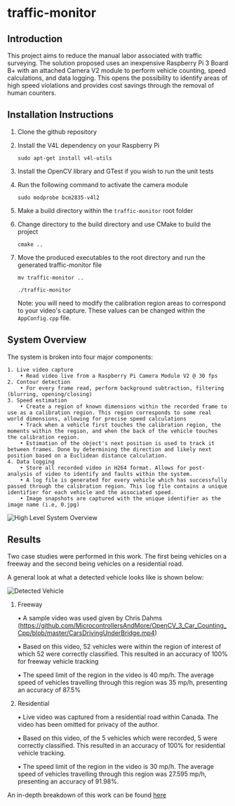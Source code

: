 # traffic-monitor

## Introduction
This project aims to reduce the manual labor associated with traffic surveying. The solution proposed uses an inexpensive Raspberry Pi 3 Board B+ with an attached Camera V2 module to perform vehicle counting, speed calculations, and data logging. This opens the possibility to identify areas of high speed violations and provides cost savings through the removal of human counters.


## Installation Instructions
1. Clone the github repository
2. Install the V4L dependency on your Raspberry Pi 

    ```sudo apt-get install v4l-utils```
3. Install the OpenCV library and GTest if you wish to run the unit tests 
4. Run the following command to activate the camera module

    ```sudo modprobe bcm2835-v4l2```
5. Make a build directory within the `traffic-monitor` root folder
6. Change directory to the build directory and use CMake to build the project

    ```cmake ..```
7. Move the produced executables to the root directory and run the generated traffic-monitor file

    ```mv traffic-monitor ..```

    ```./traffic-monitor```

    Note: you will need to modify the calibration region areas to correspond to your video's capture. These values can be changed within the `AppConfig.cpp` file.


## System Overview

The system is broken into four major components:
    
    1. Live video capture
        • Read video live from a Raspberry Pi Camera Module V2 @ 30 fps 
    2. Contour detection
        • For every frame read, perform background subtraction, filtering (blurring, opening/closing)
    3. Speed estimation
        • Create a region of known dimensions within the recorded frame to use as a calibration region. This region corresponds to some real world dimensions, allowing for precise speed calculations
        • Track when a vehicle first touches the calibration region, the moments within the region, and when the back of the vehicle touches the calibration region.
        • Estimation of the object's next position is used to track it between frames. Done by determining the direction and likely next position based on a Euclidean distance calculation.
    4. Data logging
        • Store all recorded video in H264 format. Allows for post-analysis of video to identify and faults within the system.
        • A log file is generated for every vehicle which has successfully passed through the calibration region. This log file contains a unique identifier for each vehicle and the associated speed.
        • Image snapshots are captured with the unique identifier as the image name (i.e, 0.jpg)

![High Level System Overview](https://github.com/rmcqueen/traffic-monitor/blob/master/docs/README/high_level.png)


## Results
Two case studies were performed in this work. The first being vehicles on a freeway and the second being vehicles on a residential road.

A general look at what a detected vehicle looks like is shown below:

![Detected Vehicle](https://github.com/rmcqueen/traffic-monitor/blob/master/docs/README/bounding_box.png)

1. Freeway
    
    • A sample video was used given by Chris Dahms (https://github.com/MicrocontrollersAndMore/OpenCV_3_Car_Counting_Cpp/blob/master/CarsDrivingUnderBridge.mp4)

    • Based on this video, 52 vehicles were within the region of interest of which 52 were correctly classified. This resulted in an accuracy of 100% for freeway vehicle tracking

    • The speed limit of the region in the video is 40 mp/h. The average speed of vehicles travelling through this region was 35 mp/h, presenting an accuracy of 87.5%

2. Residential

    • Live video was captured from a residential road within Canada. The video has been omitted for privacy of the author.

    • Based on this video, of the 5 vehicles which were recorded, 5 were correctly classified. This resulted in an accuracy of 100% for residential vehicle tracking.

    • The speed limit of the region in the video is 30 mp/h. The average speed of vehicles travelling through this region was 27.595 mp/h, presenting an accuracy of 91.98%.


An in-depth breakdown of this work can be found [here](https://github.com/rmcqueen/traffic-monitor/docs/paper.pdf)

